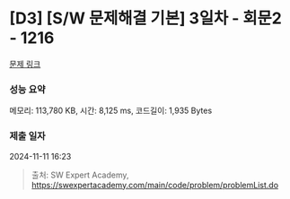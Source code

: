# [D3] [S/W 문제해결 기본] 3일차 - 회문2 - 1216 

[문제 링크](https://swexpertacademy.com/main/code/problem/problemDetail.do?contestProbId=AV14Rq5aABUCFAYi) 

### 성능 요약

메모리: 113,780 KB, 시간: 8,125 ms, 코드길이: 1,935 Bytes

### 제출 일자

2024-11-11 16:23



> 출처: SW Expert Academy, https://swexpertacademy.com/main/code/problem/problemList.do